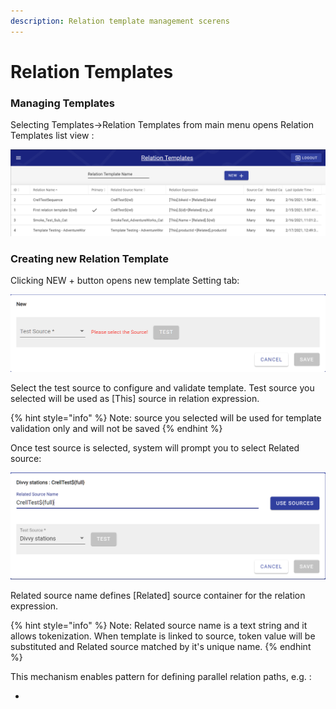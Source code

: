 ```yaml
---
description: Relation template management scerens
---
```


# Relation Templates

### Managing Templates

Selecting Templates-&gt;Relation Templates from main menu opens Relation Templates list view :

![Relation Template List](../../.gitbook/assets/image%20%28267%29.png)

### Creating new Relation Template

Clicking NEW + button opens new template Setting tab:

![New relation template](../../.gitbook/assets/image%20%28301%29.png)

Select the test source to configure and validate template. Test source you selected will be used as \[This\] source in relation expression.

{% hint style="info" %}
Note: source you selected will be used for template validation only and will not be saved
{% endhint %}

Once test source is selected, system will prompt you to select Related source:

![Related Source selection](../../.gitbook/assets/image%20%28252%29.png)

Related source name defines \[Related\] source container for the relation expression.

{% hint style="info" %}
Note: Related source name is a text string and it allows tokenization. When template is linked to source, token value will be substituted and Related source matched by it's unique name. 
{% endhint %}

This mechanism enables pattern for defining parallel relation paths, e.g. :

* 
